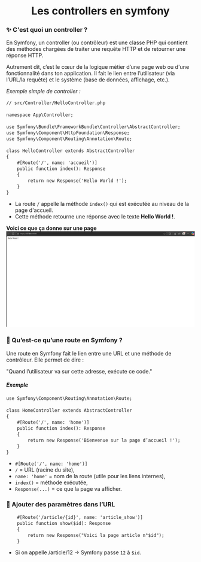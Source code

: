 <h1 align="center">Les controllers en symfony</h1>

### ✨ C'est quoi un controller ?
En Symfony, un controller (ou contrôleur) est une classe PHP qui contient des méthodes chargées de traiter une requête HTTP et de retourner une réponse HTTP.

Autrement dit, c’est le cœur de la logique métier d’une page web ou d'une fonctionnalité dans ton application. Il fait le lien entre l’utilisateur (via l’URL/la requête) et le système (base de données, affichage, etc.).

*Exemple simple de controller :*
```symfony
// src/Controller/HelloController.php

namespace App\Controller;

use Symfony\Bundle\FrameworkBundle\Controller\AbstractController;
use Symfony\Component\HttpFoundation\Response;
use Symfony\Component\Routing\Annotation\Route;

class HelloController extends AbstractController
{
    #[Route('/', name: 'accueil')]
    public function index(): Response
    {
        return new Response('Hello World !');
    }
}
```
- La route `/` appelle la méthode `index()` qui est exécutée au niveau de la page d'accueil.
- Cette méthode retourne une réponse avec le texte **Hello World !**.

**Voici ce que ça donne sur une page**
![helloWorld](https://github.com/Kosal-DEV/Symfony/blob/main/symfony/Exemple-helloWorld.png?raw=true)

### 🚦 Qu’est-ce qu’une route en Symfony ?

Une route en Symfony fait le lien entre une URL et une méthode de contrôleur. Elle permet de dire :

"Quand l’utilisateur va sur cette adresse, exécute ce code."

#### *Exemple*
```symfony
use Symfony\Component\Routing\Annotation\Route;

class HomeController extends AbstractController
{
    #[Route('/', name: 'home')]
    public function index(): Response
    {
        return new Response('Bienvenue sur la page d’accueil !');
    }
}
```
- `#[Route('/', name: 'home')]`
- `/` = URL (racine du site),
- `name: 'home'` = nom de la route (utile pour les liens internes),
- `index()` = méthode exécutée,
- `Response(...)` = ce que la page va afficher.

### 🔧 Ajouter des paramètres dans l’URL
```symfony
    #[Route('/article/{id}', name: 'article_show')]
    public function show($id): Response
    {
        return new Response("Voici la page article n°$id");
    }
```
- Si on appelle /article/12 → Symfony passe `12` à `$id`.
